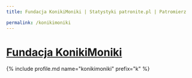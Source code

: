 ```yaml
---
title: Fundacja KonikiMoniki | Statystyki patronite.pl | Patromierz

permalink: /konikimoniki
---
```


# [Fundacja KonikiMoniki](https://patronite.pl/konikimoniki)

{% include profile.md name="konikimoniki" prefix="k" %}
